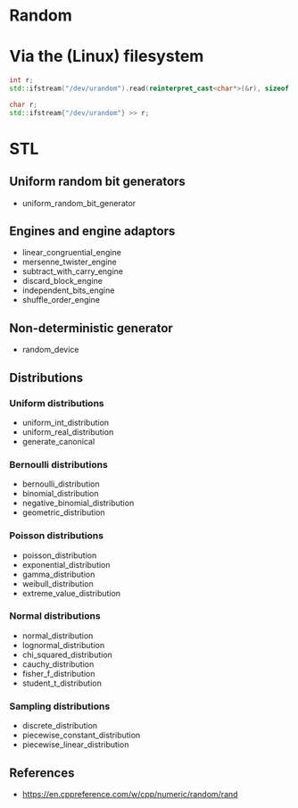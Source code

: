 # Random

# Via the (Linux) filesystem

```cpp
int r;
std::ifstream("/dev/urandom").read(reinterpret_cast<char*>(&r), sizeof r);
```

```cpp
char r;
std::ifstream{"/dev/urandom"} >> r;
```

# STL
## Uniform random bit generators
- uniform_random_bit_generator

## Engines and engine adaptors
- linear_congruential_engine
- mersenne_twister_engine
- subtract_with_carry_engine
- discard_block_engine
- independent_bits_engine
- shuffle_order_engine

## Non-deterministic generator
- random_device

## Distributions
### Uniform distributions
- uniform_int_distribution
- uniform_real_distribution
- generate_canonical

### Bernoulli distributions
- bernoulli_distribution
- binomial_distribution
- negative_binomial_distribution
- geometric_distribution

### Poisson distributions
- poisson_distribution
- exponential_distribution
- gamma_distribution
- weibull_distribution
- extreme_value_distribution

### Normal distributions
- normal_distribution
- lognormal_distribution
- chi_squared_distribution
- cauchy_distribution
- fisher_f_distribution
- student_t_distribution

### Sampling distributions
- discrete_distribution
- piecewise_constant_distribution
- piecewise_linear_distribution

## References
- https://en.cppreference.com/w/cpp/numeric/random/rand

